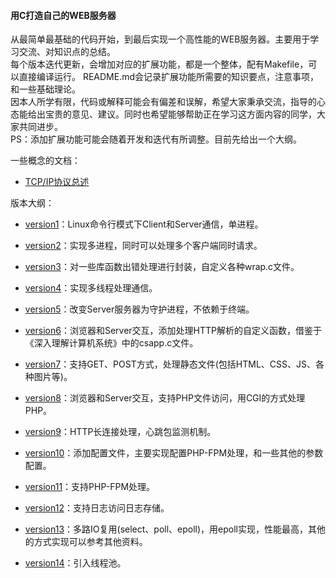 
#### 用C打造自己的WEB服务器  
从最简单最基础的代码开始，到最后实现一个高性能的WEB服务器。主要用于学习交流、对知识点的总结。  
每个版本迭代更新，会增加对应的扩展功能，都是一个整体，配有Makefile，可以直接编译运行。
README.md会记录扩展功能所需要的知识要点，注意事项，和一些基础理论。  
因本人所学有限，代码或解释可能会有偏差和误解，希望大家秉承交流，指导的心态能给出宝贵的意见、建议。同时也希望能够帮助正在学习这方面内容的同学，大家共同进步。    
PS：添加扩展功能可能会随着开发和迭代有所调整。目前先给出一个大纲。  

一些概念的文档：  

* [TCP/IP协议总述]

版本大纲：

* [version1]：Linux命令行模式下Client和Server通信，单进程。

* [version2]：实现多进程，同时可以处理多个客户端同时请求。
* [version3]：对一些库函数出错处理进行封装，自定义各种wrap.c文件。
* [version4]：实现多线程处理通信。
* [version5]：改变Server服务器为守护进程，不依赖于终端。
* [version6]：浏览器和Server交互，添加处理HTTP解析的自定义函数，借鉴于《深入理解计算机系统》中的csapp.c文件。
* [version7]：支持GET、POST方式，处理静态文件(包括HTML、CSS、JS、各种图片等)。
* [version8]：浏览器和Server交互，支持PHP文件访问，用CGI的方式处理PHP。
* [version9]：HTTP长连接处理，心跳包监测机制。
* [version10]：添加配置文件，主要实现配置PHP-FPM处理，和一些其他的参数配置。
* [version11]：支持PHP-FPM处理。
* [version12]：支持日志访问日志存储。
* [version13]：多路IO复用(select、poll、epoll)，用epoll实现，性能最高，其他的方式实现可以参考其他资料。
* [version14]：引入线程池。

[TCP/IP协议总述]:https://github.com/choyda/choyda-webserver/blob/master/document/TCP%E5%8D%8F%E8%AE%AE%E6%80%BB%E8%BF%B0.md

[version1]: https://github.com/choyda/choyda-webserver/tree/master/version1  "version1"
[version2]: https://github.com/choyda/choyda-webserver/tree/master/version2  "version2"
[version3]: https://github.com/choyda/choyda-webserver/tree/master/version3  "version3"
[version4]: https://github.com/choyda/choyda-webserver/tree/master/version4  "version4"
[version5]: https://github.com/choyda/choyda-webserver/tree/master/version5  "version5"
[version6]: https://github.com/choyda/choyda-webserver/tree/master/version6  "version6"
[version7]: https://github.com/choyda/choyda-webserver/tree/master/version7  "version7"
[version8]: https://github.com/choyda/choyda-webserver/tree/master/version8  "version8"
[version9]: https://github.com/choyda/choyda-webserver/tree/master/version9  "version9"
[version10]: https://github.com/choyda/choyda-webserver/tree/master/version10  "version10"
[version11]: https://github.com/choyda/choyda-webserver/tree/master/version11  "version11"
[version12]: https://github.com/choyda/choyda-webserver/tree/master/version12  "version12"
[version13]: https://github.com/choyda/choyda-webserver/tree/master/version13  "version13"
[version14]: https://github.com/choyda/choyda-webserver/tree/master/version14  "version14"